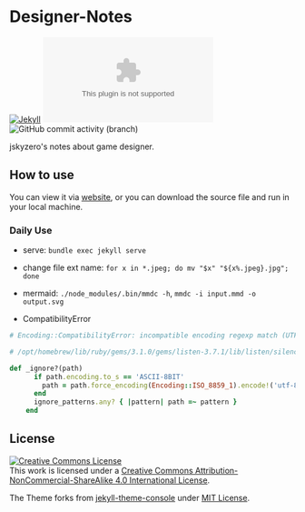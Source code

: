 # Designer-Notes
[![Jekyll](https://github.com/jskyzero/design.jskyzero.com/actions/workflows/jekyll.yml/badge.svg?branch=jekyll)](https://github.com/jskyzero/design.jskyzero.com/actions/workflows/jekyll.yml)
![GitHub last commit](https://img.shields.io/github/last-commit/jskyzero/design.jskyzero.com)
![GitHub commit activity (branch)](https://img.shields.io/github/commit-activity/w/jskyzero/design.jskyzero.com/jekyll)


jskyzero's notes about game designer.


## How to use

You can view it via [website](https://design.jskyzero.com/), or you can download the source file and run in your local machine.


### Daily Use

+ serve: `bundle exec jekyll serve`
+ change file ext name: `for x in *.jpeg; do mv "$x" "${x%.jpeg}.jpg"; done`
+ mermaid: `./node_modules/.bin/mmdc -h`, `mmdc -i input.mmd -o output.svg`

+ CompatibilityError

```ruby
# Encoding::CompatibilityError: incompatible encoding regexp match (UTF-8 regexp with ASCII-8BIT string)

# /opt/homebrew/lib/ruby/gems/3.1.0/gems/listen-3.7.1/lib/listen/silencer.rb

def _ignore?(path)
      if path.encoding.to_s == 'ASCII-8BIT'
        path = path.force_encoding(Encoding::ISO_8859_1).encode!('utf-8')
      end
      ignore_patterns.any? { |pattern| path =~ pattern }
    end
```


## License

<a rel="license" href="http://creativecommons.org/licenses/by-nc-sa/4.0/"><img alt="Creative Commons License" style="border-width:0" src="https://i.creativecommons.org/l/by-nc-sa/4.0/80x15.png" /></a><br />This work is licensed under a <a rel="license" href="http://creativecommons.org/licenses/by-nc-sa/4.0/">Creative Commons Attribution-NonCommercial-ShareAlike 4.0 International License</a>.


The Theme forks from [jekyll-theme-console](https://github.com/b2a3e8/jekyll-theme-console) under [MIT License](https://opensource.org/licenses/MIT).
